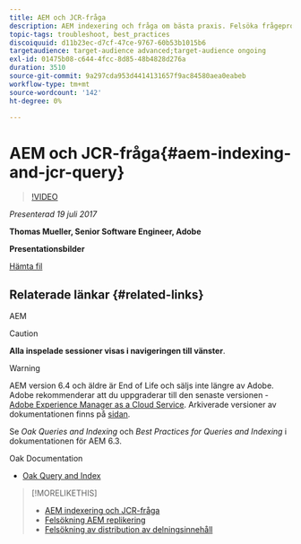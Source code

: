 ```yaml
---
title: AEM och JCR-fråga
description: AEM indexering och fråga om bästa praxis. Felsöka frågeproblem i AEM och konfigurera och hantera index.
topic-tags: troubleshoot, best_practices
discoiquuid: d11b23ec-d7cf-47ce-9767-60b53b1015b6
targetaudience: target-audience advanced;target-audience ongoing
exl-id: 01475b08-c644-4fcc-8d85-48b4828d276a
duration: 3510
source-git-commit: 9a297cda953d4414131657f9ac84580aea0eabeb
workflow-type: tm+mt
source-wordcount: '142'
ht-degree: 0%

---
```


# AEM och JCR-fråga{#aem-indexing-and-jcr-query}

>[!VIDEO](https://video.tv.adobe.com/v/19133/?quality=9)

*Presenterad 19 juli 2017*

**Thomas Mueller, Senior Software Engineer, Adobe**

**Presentationsbilder**

[Hämta fil](assets/aem-gems-aem-indexing-and-jcr-query.pdf)

## Relaterade länkar {#related-links}

AEM

>[!CAUTION]
>
>**Alla inspelade sessioner visas i navigeringen till vänster**.

>[!WARNING]
>
>AEM version 6.4 och äldre är End of Life och säljs inte längre av Adobe.  Adobe rekommenderar att du uppgraderar till den senaste versionen - [Adobe Experience Manager as a Cloud Service](https://experienceleague.adobe.com/docs/experience-manager-cloud-service.html?lang=sv-SE).  Arkiverade versioner av dokumentationen finns på [sidan](https://experienceleague.adobe.com/docs/experience-manager-release-information/aem-release-updates/previous-updates/aem-previous-versions.html?lang=sv-SE).
>
>Se *Oak Queries and Indexing* och *Best Practices for Queries and Indexing* i dokumentationen för AEM 6.3.

Oak Documentation

* [Oak Query and Index](https://experienceleague.adobe.com/docs/experience-manager-65/deploying/deploying/queries-and-indexing.html?lang=sv-SE)

<!--
[Get back to the Overview](https://helpx.adobe.com/se/experience-manager/kt/eseminars/gems/aem-index.html)
-->

>[!MORELIKETHIS]
>
>* [AEM indexering och JCR-fråga](aem-indexing-jcr-query.md)
>* [Felsökning AEM replikering](aem-troubleshooting-aem-replication.md)
>* [Felsökning av distribution av delningsinnehåll](aem-troubleshooting-sling.md)
<!-- 
>* linking to helpx, removed for now [Adobe Experience Manager: AEM 6.x Maintenance Tasks](https://helpx.adobe.com/experience-manager/kt/eseminars/ccoo-aem-Aug-register.html)
-->
